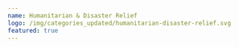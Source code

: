 ```yaml
---
name: Humanitarian & Disaster Relief 
logo: /img/categories_updated/humanitarian-disaster-relief.svg 
featured: true 
---
```

